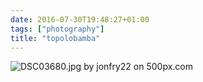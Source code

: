 ```yaml
---
date: 2016-07-30T19:48:27+01:00
tags: ["photography"]
title: "topolobamba"
---
```


<div class='pixels-photo'>
  <p>
    <img src='https://drscdn.500px.org/photo/165570465/m%3D900/0f889fc714fea4616aea91f7ef759d54' alt='DSC03680.jpg by jonfry22 on 500px.com'>
  </p>
  <a href='https://500px.com/photo/165570465/dsc03680-jpg-by-jonfry22' alt='DSC03680.jpg by jonfry22 on 500px.com'></a>
</div>
<script type='text/javascript' src='https://500px.com/embed.js'></script>
